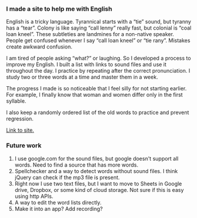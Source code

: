 
### I made a site to help me with English

English is a tricky language. Tyrannical starts with a “tie” sound, but tyranny has a “tear”. Colony is like saying “call lenny” really fast, but colonial is “coal loan kneel”. These subtleties are landmines for a non-native speaker. People get confused whenever I say “call loan kneel” or “tie rany”. Mistakes create awkward confusion.

I am tired of people asking “what?” or laughing. So I developed a process to improve my English. I built a list with links to sound files and use it throughout the day. I practice by repeating after the correct pronunciation. I study two or three words at a time and master them in a week.

The progress I made is so noticeable that I feel silly for not starting earlier. For example, I finally know that woman and women differ only in the first syllable.

I also keep a randomly ordered list of the old words to practice and prevent regression.

<a href="https://www.kelukelu.me/learnenglishgood">Link to site.</a>

### Future work
 1. I use google.com for the sound files, but google doesn't support all words. Need to find a source that has more words.
 2. Spellchecker and a way to detect words without sound files. I think jQuery can check if the mp3 file is present.
 3. Right now I use two text files, but I want to move to Sheets in Google drive, Dropbox, or some kind of cloud storage. Not sure if this is easy using http APIs.
 4. A way to edit the word lists directly.
 5. Make it into an app? Add recording?


